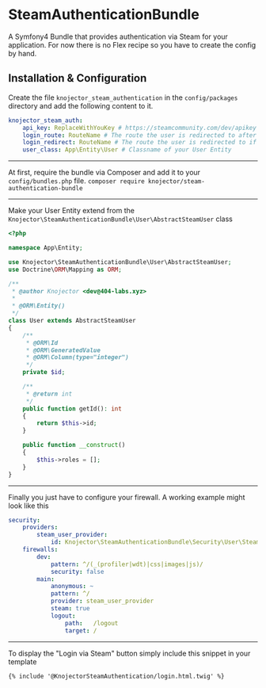 
# SteamAuthenticationBundle
A Symfony4 Bundle that provides authentication via Steam for your application.
For now there is no Flex recipe so you have to create the config by hand.

## Installation & Configuration

Create the file `knojector_steam_authentication` in the `config/packages` directory and add the following content to it.
```yml
knojector_steam_auth:
    api_key: ReplaceWithYouKey # https://steamcommunity.com/dev/apikey
    login_route: RouteName # The route the user is redirected to after Steam Login
    login_redirect: RouteName # The route the user is redirected to if the login was successfull
    user_class: App\Entity\User # Classname of your User Entity
```
----------

At first, require the bundle via Composer and add it to your `config/bundles.php` file.
`composer require knojector/steam-authentication-bundle`

----------
Make your User Entity extend from the `Knojector\SteamAuthenticationBundle\User\AbstractSteamUser` class
```php
<?php

namespace App\Entity;

use Knojector\SteamAuthenticationBundle\User\AbstractSteamUser;
use Doctrine\ORM\Mapping as ORM;

/**
 * @author Knojector <dev@404-labs.xyz>
 *
 * @ORM\Entity()
 */
class User extends AbstractSteamUser
{
    /**
     * @ORM\Id
     * @ORM\GeneratedValue
     * @ORM\Column(type="integer")
     */
    private $id;

    /**
     * @return int
     */
    public function getId(): int
    {
        return $this->id;
    }

    public function __construct()
    {
        $this->roles = [];
    }
}
```


----------

Finally you just have to configure your firewall. A working example might look like this
```yaml
security:
    providers:
        steam_user_provider:
            id: Knojector\SteamAuthenticationBundle\Security\User\SteamUserProvider
    firewalls:
        dev:
            pattern: ^/(_(profiler|wdt)|css|images|js)/
            security: false
        main:
            anonymous: ~
            pattern: ^/
            provider: steam_user_provider
            steam: true
            logout:
                path:   /logout
                target: /

```

----------

To display the "Login via Steam" button simply include this snippet in your template
```twig
{% include '@KnojectorSteamAuthentication/login.html.twig' %}
```
